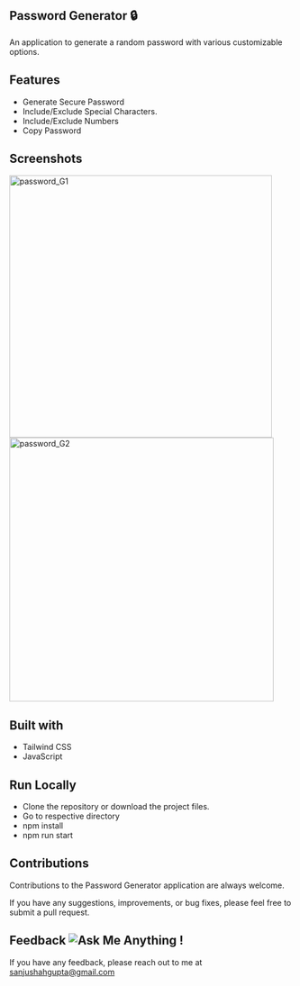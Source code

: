 ## Password Generator 🔒

An application to generate a random password with various customizable options.

## Features
- Generate Secure Password
- Include/Exclude Special Characters.
- Include/Exclude Numbers
- Copy Password

## Screenshots
<img width="466" alt="password_G1" src="https://github.com/sanjushahgupta/password-generator/assets/71315276/ec81b7c8-afb6-4d73-9bd7-acd6ef5a72e2">

<img width="469" alt="password_G2" src="https://github.com/sanjushahgupta/password-generator/assets/71315276/5ae03db1-63a9-4679-85af-01f00f1ea6e3">


## Built with
- Tailwind CSS
- JavaScript

## Run Locally
- Clone the repository or download the project files.
- Go to respective directory
- npm install
- npm run start

## Contributions
Contributions to the Password Generator application are always welcome.

If you have any suggestions, improvements, or bug fixes, please feel free to submit a pull request.

## Feedback ![Ask Me Anything !](https://img.shields.io/badge/Ask%20me-anything-1abc9c.svg)
If you have any feedback, please reach out to me at sanjushahgupta@gmail.com
